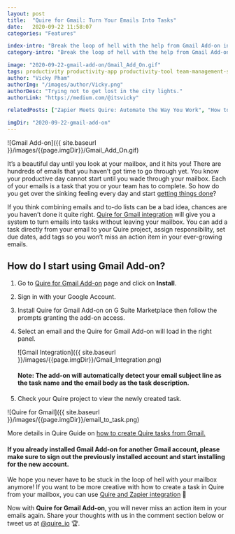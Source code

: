 ```yaml
---
layout: post
title:  "Quire for Gmail: Turn Your Emails Into Tasks"
date:   2020-09-22 11:58:07
categories: "Features"

index-intro: "Break the loop of hell with the help from Gmail Add-on integration. Instantly create a task in Quire directly from your Google mailbox."
category-intro: "Break the loop of hell with the help from Gmail Add-on integration. Instantly create a task in Quire directly from your Google mailbox."

image: "2020-09-22-gmail-add-on/Gmail_Add_On.gif"
tags: productivity productivity-app productivity-tool team-management-software work-management-software team-communication team-productivity task-scheduling-software increase-productivity remote-team to-do-list-app working-remotely remote-teams task-management task-management-software project-management-software productivity-tips to-do-list task-list teamwork 
author: "Vicky Pham"
authorImg: "/images/author/Vicky.png"
authorDesc: "Trying not to get lost in the city lights."
authorLink: "https://medium.com/@itsvicky"

relatedPosts: ["Zapier Meets Quire: Automate the Way You Work", "How to Use Apple Sign-in with Quire", "Wunderlist Alternative: Effortlessly Switch to Quire"]

imgDir: "2020-09-22-gmail-add-on"
---
```


![Gmail Add-on]({{ site.baseurl }}/images/{{page.imgDir}}/Gmail_Add_On.gif)

It’s a beautiful day until you look at your mailbox, and it hits you! There are hundreds of emails that you haven’t got time to go through yet. You know your productive day cannot start until you wade through your mailbox. Each of your emails is a task that you or your team has to complete. So how do you get over the sinking feeling every day and start [getting things done](https://quire.io/blog/p/Setup-GTD-Method-in-Quire.html)? 

If you think combining emails and to-do lists can be a bad idea, chances are you haven’t done it quite right. [Quire for Gmail integration](https://gsuite.google.com/marketplace/app/quire/1045213044648) will give you a system to turn emails into tasks without leaving your mailbox. You can add a task directly from your email to your Quire project, assign responsibility, set due dates, add tags so you won’t miss an action item in your ever-growing emails. 

## How do I start using Gmail Add-on?

1. Go to [Quire for Gmail Add-on](https://gsuite.google.com/marketplace/app/quire/1045213044648) page and click on **Install**. 

1. Sign in with your Google Account.

1. Install Quire for Gmail Add-on on G Suite Marketplace then follow the prompts granting the add-on access.

1. Select an email and the Quire for Gmail Add-on will load in the right panel. 

    ![Gmail Integration]({{ site.baseurl }}/images/{{page.imgDir}}/Gmail_Integration.png)

    #### Note: The add-on will automatically detect your email subject line as the task name and the email body as the task description.

1. Check your Quire project to view the newly created task.

![Quire for Gmail]({{ site.baseurl }}/images/{{page.imgDir}}/email_to_task.png)

<p class="notice">More details in Quire Guide on <a href="https://quire.io/guide/quire-gmail-add-on/">how to create Quire tasks from Gmail.</a></p> 

#### If you already installed Gmail Add-on for another Gmail account, please make sure to sign out the previously installed account and start installing for the new account.

We hope you never have to be stuck in the loop of hell with your mailbox anymore! If you want to be more creative with how to create a task in Quire from your mailbox, you can use [Quire and Zapier integration](https://quire.io/blog/p/zapier-integration.html) 🚀

Now with **Quire for Gmail Add-on**, you will never miss an action item in your emails again. Share your thoughts with us in the comment section below or tweet us at [@quire_io](https://twitter.com/quire_io) 🏆.


[jekyll]:      http://jekyllrb.com
[jekyll-gh]:   https://github.com/jekyll/jekyll
[jekyll-help]: https://github.com/jekyll/jekyll-help